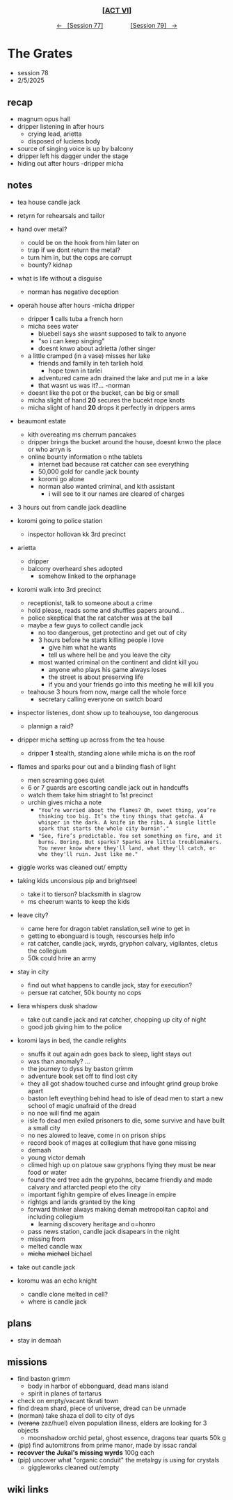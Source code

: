 
<div align="center">
  <h3 align="center"><a href="https://github.com/h-griffin/dnd-notes/blob/main/grimmhaus/act-VI" >[ACT VI]</a></h3>
  <p align="center">
    <a href="https://github.com/h-griffin/dnd-notes/blob/main/grimmhaus/act-VI/24-12-18.md" >&larr; &nbsp; [Session 77]</a>
    &nbsp;&nbsp;&nbsp;&nbsp;&nbsp;&nbsp;&nbsp;&nbsp;&nbsp;&nbsp;&nbsp;&nbsp;&nbsp;&nbsp;
    <a href="https://github.com/h-griffin/dnd-notes/blob/main/grimmhaus/act-VI/25-01-01.md" >[Session 79] &nbsp; &rarr;</a>
  </p>
</div>

# The Grates
- session 78
- 2/5/2025

## recap
- magnum opus hall
- dripper listening in after hours
    - crying lead, arietta
    - disposed of luciens body
- source of singing voice is up by balcony
- dripper left his dagger under the stage
- hiding out after hours -dripper micha

## notes
- tea house candle jack
- retyrn for rehearsals and tailor
- hand over metal?
    - could be on the hook from him later on
    - trap if we dont return the metal?
    - turn him in, but the cops are corrupt
    - bounty? kidnap
- what is life without a disguise
    - norman has negative deception
- operah house after hours -micha dripper
    - dripper **1** calls tuba a french horn
    - micha sees water
        - bluebell says she wasnt supposed to talk to anyone
        - "so i can keep singing"
        - doesnt knwo about adrietta /other singer
    - a little cramped (in a vase) misses her lake
        - friends and familly in teh tarlieh hold
            - hope town in tarlei
        - adventured came adn drained the lake and put me in a lake
        - that wasnt us was it?... -norman
    - doesnt like the pot or the bucket, can be big or small
    - micha slight of hand **20** secures the bucekt rope knots
    - micha slight of hand **20** drops it perfectly in drippers arms
- beaumont estate
    - kith overeating ms cherrum pancakes
    - dripper brings the bucket around the house, doesnt knwo the place or who arryn is
    - online bounty information o nthe tablets
        - internet bad because rat catcher can see everything
        - 50,000 gold for candle jack bounty
        - koromi go alone
        - norman also wanted criminal, and kith assistant
            - i will see to it our names are cleared of charges
- 3 hours out from candle jack deadline
- koromi going to police station
    - inspector hollovan kk 3rd precinct

- arietta
    - dripper
    - balcony overheard shes adopted
        - somehow linked to the orphanage
- koromi walk into 3rd precinct
    - receptionist, talk to someone about a crime
    - hold please, reads some and shuffles papers around...
    - police skeptical that the rat catcher was at the ball
    - maybe a few guys to collect candle jack
        - no too dangerous, get protectino and get out of city
        - 3 hours before he starts killing people i love
            - give him what he wants
            - tell us where hell be and you leave the city
        - most wanted criminal on the continent and didnt kill you
            - anyone who plays his game always loses
            - the street is about preserving life
            - if you and your friends go into this meeting he will kill you
    - teahouse 3 hours from now, marge call the whole force
        - secretary calling everyone on switch board
- inspector listenes, dont show up to teahouyse, too dangeroous
    - plannign a raid?
- dripper micha setting up across from the tea house
    - dripper **1** stealth, standing alone while micha is on the roof
- flames and sparks pour out and a blinding flash of light
    - men screaming goes quiet
    - 6 or 7 guards are escorting candle jack out in handcuffs
    - watch them take him striaght to 1st precinct
    - urchin gives micha a note
        - `"You’re worried about the flames? Oh, sweet thing, you’re thinking too big. It’s the tiny things that getcha. A whisper in the dark. A knife in the ribs. A single little spark that starts the whole city burnin’."`
        - `"See, fire’s predictable. You set something on fire, and it burns. Boring. But sparks? Sparks are little troublemakers. You never know where they'll land, what they'll catch, or who they'll ruin. Just like me."`
- giggle works was cleaned out/ emptty
- taking kids unconsious pip and brightseel
    - take it to tierson? blacksmith in slagrow
    - ms cheerum wants to keep the kids
- leave city?
    - came here for dragon tablet ranslation,sell wine to get in
    - getting to ebonguard is tough, rescourses help info
    - rat catcher, candle jack, wyrds, gryphon calvary, vigilantes, cletus the collegium
    - 50k could hrire an army
- stay in city
    - find out what happens to candle jack, stay for execution?
    - persue rat catcher, 50k bounty no cops
- liera whispers dusk shadow
    - take out candle jack and rat catcher, chopping up city of night
    - good job giving him to the police
- koromi lays in bed, the candle relights
    - snuffs it out again adn goes back to sleep, light stays out
    - was than anomaly? ...
    - the journey to dyss by baston grimm
    - adventure book set off to find lost city
    - they all got shadow touched curse and infought grind group broke apart
    - baston left eveything behind head to isle of dead men to start a new school of magic unafraid of the dread
    - no noe will find me again
    - isle fo dead men exiled prisoners to die, some survive and have built a small city
    - no nes alowed to leave, come in on prison ships
    - record book of mages at collegium that have gone missing
    - demaah
    - young victor demah
    - climed high up on platoue saw gryphons flying they must be near food or water
    - found the erd tree adn the grypohns, became friendly and made calvary and attarcted peopl eto the city
    - important fighitn gempire of elves lineage in empire
    - rightgs and lands granted by the king
    - forward thinker always making demah metropolitan capitol and including collegium
        - learning discovery heritage and o=honro
    - pass news station, candle jack disapears in the night
    - missing from
    - melted candle wax
    - ~~micha~~ ~~michael~~ bichael
- take out candle jack
- koromu was an echo knight
    - candle clone melted in cell?
    - where is candle jack

## plans
- stay in demaah

## missions
- find baston grimm
    - body in harbor of ebbonguard, dead mans island
    - spirit in planes of tartarus
- check on empty/vacant tikrati town
- find dream shard, piece of universe, dread can be unmade
- (norman) take shaza el doll to city of dys
- (~~verana~~ zaz/huel) elven population illness, elders are looking for 3 objects
    - moonshadow orchid petal, ghost essence, dragons tear quarts 50k g
- (pip) find automitrons from prime manor, made by issac randal
- **recovver the Jukal's missing wyrds** 100g each
- (pip) uncover what "organic conduit" the metalrgy is using for crystals
    - giggleworks cleaned out/empty

## wiki links

